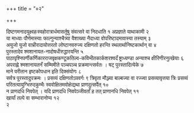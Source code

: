 +++
title = "०२"

+++

दिष्टगमनादयुक्ष्वहःस्वहोरात्रार्धमासर्तुषु संवत्सरे वा निदधाति १
अप्रज्ञाते याथाकामी २  
या माध्याः पौर्णमास्याः
फाल्गुन्याश्चैत्र्या वैशाख्या नैदाध्या
वोपरिष्टादमावास्या तस्याम् ३  
अयुजो युजो
वाभ्रीरादायोत्तरतो लोष्टानवरुज्य दक्षिणतो
हरन्ति स्थलार्थानिष्टकार्थान् वा ४  
पुरस्तादेव
श्मशानायत-नादोषधीरुद्धारयन्ति ५  
पाठापृश्निपर्णीकर्णिकारराजवृक्षकण्टूकतिल्व-कविभीतकार्कशरश्वदँ
ष्ट्राध्यण्डा अन्याश्च क्षीरिणीरनुत्खेयाः ६  
अपराह्णे
श्मशानायतनँ सम्मिमीते पञ्चपञ्च प्रक्रमान्त्सर्वतः । षट्
पुरस्तादित्येके ७  
माने परीतान इष्टकोपधान इति
दिक्संयोगः ८  
सर्वत्र पुरस्तादुपक्रमः । प्रसव्यं दक्षिणतोऽपवर्गः ९
त्रिवृता मौञ्ज्या बाल्बज्या वा रज्ज्वा प्रसव्यावृत्तया
त्रिः प्रसव्यं परितत्यायुग्भिरुदकुम्भैः स्ववोक्षितमवोक्षेद्यथा
प्राणदुत्सर्पेत् १०  
न प्राणदधि निवपेत् । यदि प्राणदधि निवपेञ्जीवताँ
ह तत् प्राणानधि निवपेत् ११  
खार्यां तल्पे वा सम्भारानोप्य १२  
२
